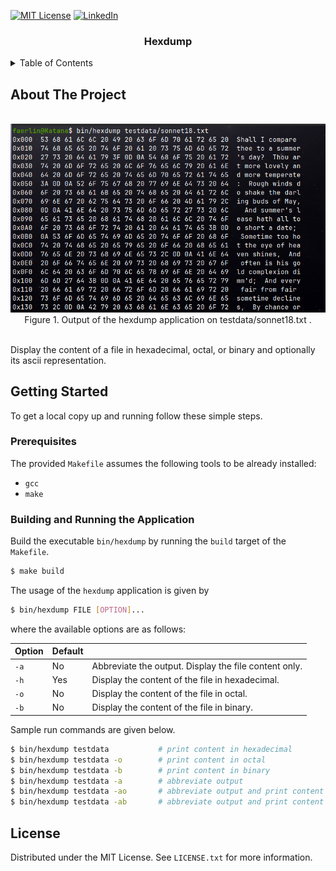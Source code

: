 [![MIT License][license-shield]][license-url]
[![LinkedIn][linkedin-shield]][linkedin-url]

<div align="center">
    <h3 align="center">Hexdump</h3>
</div>

<details>
  <summary>Table of Contents</summary>
  <ol>
    <li>
      <a href="#about-the-project">About The Project</a>
    </li>
    <li>
      <a href="#getting-started">Getting Started</a>
      <ul>
        <li><a href="#prerequisites">Prerequisites</a></li>
        <li><a href="#running-the-application">Running the Application</a></li>
      </ul>
    </li>
    <li><a href="#license">License</a></li>
  </ol>
</details>

## About The Project

<br/>
<div align="center">
    <img src="img/hexdump.png" width="600">
    <br/>
    <figcaption>Figure 1. Output of the hexdump application on testdata/sonnet18.txt .</figcaption>
</div>
<br/>

Display the content of a file in hexadecimal, octal, or binary and optionally its ascii representation.

## Getting Started

To get a local copy up and running follow these simple steps.

### Prerequisites

The provided `Makefile` assumes the following tools to be already installed:

- `gcc`
- `make`

### Building and Running the Application

Build the executable `bin/hexdump` by running the `build` target of the `Makefile`.

```bash
$ make build
```

The usage of the `hexdump` application is given by

```bash
$ bin/hexdump FILE [OPTION]...
```

where the available options are as follows:

| Option | Default |                                                       |
|--------|---------|-------------------------------------------------------|
| `-a`   | No      | Abbreviate the output. Display the file content only. |
| `-h`   | Yes     | Display the content of the file in hexadecimal.       |
| `-o`   | No      | Display the content of the file in octal.             |
| `-b`   | No      | Display the content of the file in binary.            |

Sample run commands are given below.

```bash
$ bin/hexdump testdata           # print content in hexadecimal
$ bin/hexdump testdata -o        # print content in octal
$ bin/hexdump testdata -b        # print content in binary
$ bin/hexdump testdata -a        # abbreviate output
$ bin/hexdump testdata -ao       # abbreviate output and print content in octal
$ bin/hexdump testdata -ab       # abbreviate output and print content in binary
```

## License

Distributed under the MIT License. See `LICENSE.txt` for more information.

<!-- MARKDOWN LINKS & IMAGES -->
<!-- https://www.markdownguide.org/basic-syntax/#reference-style-links -->

[license-url]: LICENSE.txt

[linkedin-url]: https://www.linkedin.com/in/faerlin-pulido/

[license-shield]: https://img.shields.io/github/license/othneildrew/Best-README-Template.svg?style=for-the-badge

[linkedin-shield]: https://img.shields.io/badge/-LinkedIn-black.svg?style=for-the-badge&logo=linkedin&colorB=555
